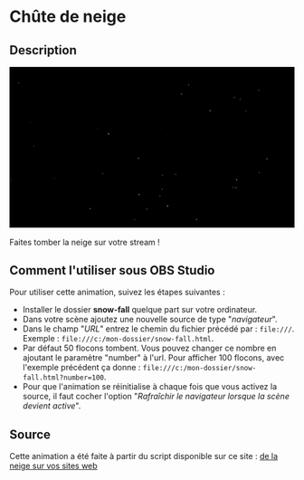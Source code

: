 # Chûte de neige

## Description

![example](assets/img/example.gif)

Faites tomber la neige sur votre stream !

## Comment l'utiliser sous OBS Studio

Pour utiliser cette animation, suivez les étapes suivantes :

- Installer le dossier **snow-fall** quelque part sur votre ordinateur.
- Dans votre scène ajoutez une nouvelle source de type "_navigateur_".
- Dans le champ "_URL_" entrez le chemin du fichier précédé par : `file:///`.
  Exemple : `file:///c:/mon-dossier/snow-fall.html`.
- Par défaut 50 flocons tombent. Vous pouvez changer ce nombre en ajoutant 
le paramètre "number" à l'url. Pour afficher 100 flocons, avec l'exemple 
précédent ça donne : `file:///c:/mon-dossier/snow-fall.html?number=100`. 
- Pour que l'animation se réinitialise à chaque fois que vous activez
la source, il faut cocher l'option "_Rafraîchir le navigateur lorsque la scène
devient active_".

## Source

Cette animation a été faite à partir du script disponible sur ce site : 
[de la neige sur vos sites web](http://www.kommunauty.fr/article-727-javascript-de-la-neige-sur-vos-sites-web)
